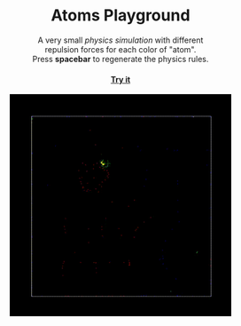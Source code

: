 <div align='center'>
  <h1> Atoms Playground </h1>

  A very small _physics simulation_ with different  
  repulsion forces for each color of "atom".  
  Press **spacebar** to regenerate the physics rules.

  #### [Try it][pages]

  <img src='https://github.com/alaanvv/Image-Database/blob/main/Misc/atoms.gif?raw=true' width='400'>
</div>

[pages]: https://alaanvv.github.io/Web-Atoms-Playground/

